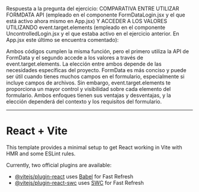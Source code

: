 Respuesta a la pregunta del ejercicio: COMPARATIVA ENTRE UTILIZAR FORMDATA API (empleado en el componente FormDataLogin.jsx y el que está activo ahora mismo en App.jsx) Y ACCEDER A LOS VALORES UTILIZANDO event.target.elements (empleado en el componente UncontrolledLogin.jsx y el que estaba activo en el ejercicio anterior. En App.jsx este último se encuentra comentado):

Ambos códigos cumplen la misma función, pero el primero utiliza la API de FormData y el segundo accede a los valores a través de event.target.elements. La elección entre ambos depende de las necesidades específicas del proyecto. FormData es más conciso y puede ser útil cuando tienes muchos campos en el formulario, especialmente si incluye campos de archivos. Sin embargo, event.target.elements te proporciona un mayor control y visibilidad sobre cada elemento del formulario. Ambos enfoques tienen sus ventajas y desventajas, y la elección dependerá del contexto y los requisitos del formulario.

---

# React + Vite

This template provides a minimal setup to get React working in Vite with HMR and some ESLint rules.

Currently, two official plugins are available:

-   [@vitejs/plugin-react](https://github.com/vitejs/vite-plugin-react/blob/main/packages/plugin-react/README.md) uses [Babel](https://babeljs.io/) for Fast Refresh
-   [@vitejs/plugin-react-swc](https://github.com/vitejs/vite-plugin-react-swc) uses [SWC](https://swc.rs/) for Fast Refresh
